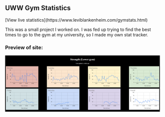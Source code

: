 <h2>UWW Gym Statistics</h2>
<p>
[View live statistics](https://www.leviblankenheim.com/gymstats.html)
</p>
<p>This was a small project I worked on. I was fed up trying to find the best times to go to the gym at my university, so I made my own stat tracker.</p>

<h3>Preview of site:</h3>
<img src="gymstats.png"/>
